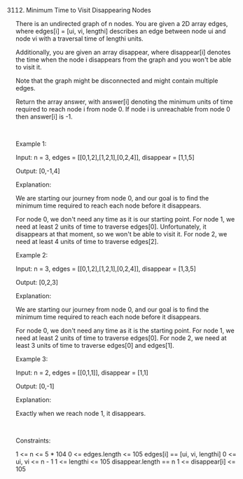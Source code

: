 3112. Minimum Time to Visit Disappearing Nodes

There is an undirected graph of n nodes. You are given a 2D array edges, where edges[i] = [ui, vi, lengthi] describes an edge between node ui and node vi with a traversal time of lengthi units.

Additionally, you are given an array disappear, where disappear[i] denotes the time when the node i disappears from the graph and you won't be able to visit it.

Note that the graph might be disconnected and might contain multiple edges.

Return the array answer, with answer[i] denoting the minimum units of time required to reach node i from node 0. If node i is unreachable from node 0 then answer[i] is -1.

 

Example 1:

Input: n = 3, edges = [[0,1,2],[1,2,1],[0,2,4]], disappear = [1,1,5]

Output: [0,-1,4]

Explanation:

We are starting our journey from node 0, and our goal is to find the minimum time required to reach each node before it disappears.

For node 0, we don't need any time as it is our starting point.
For node 1, we need at least 2 units of time to traverse edges[0]. Unfortunately, it disappears at that moment, so we won't be able to visit it.
For node 2, we need at least 4 units of time to traverse edges[2].

Example 2:

Input: n = 3, edges = [[0,1,2],[1,2,1],[0,2,4]], disappear = [1,3,5]

Output: [0,2,3]

Explanation:

We are starting our journey from node 0, and our goal is to find the minimum time required to reach each node before it disappears.

For node 0, we don't need any time as it is the starting point.
For node 1, we need at least 2 units of time to traverse edges[0].
For node 2, we need at least 3 units of time to traverse edges[0] and edges[1].

Example 3:

Input: n = 2, edges = [[0,1,1]], disappear = [1,1]

Output: [0,-1]

Explanation:

Exactly when we reach node 1, it disappears.

 

Constraints:

1 <= n <= 5 * 104
0 <= edges.length <= 105
edges[i] == [ui, vi, lengthi]
0 <= ui, vi <= n - 1
1 <= lengthi <= 105
disappear.length == n
1 <= disappear[i] <= 105